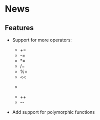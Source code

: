# News #

## Features ##

* Support for more operators:
  * +=
  * -=
  * *=
  * /=
  * %=
  * <<
  * >>
  * ++
  * --

* Add support for polymorphic functions
